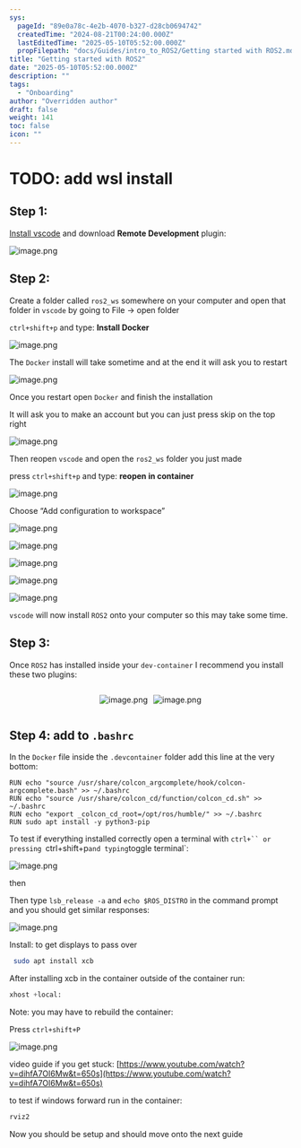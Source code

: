```yaml
---
sys:
  pageId: "89e0a78c-4e2b-4070-b327-d28cb0694742"
  createdTime: "2024-08-21T00:24:00.000Z"
  lastEditedTime: "2025-05-10T05:52:00.000Z"
  propFilepath: "docs/Guides/intro_to_ROS2/Getting started with ROS2.md"
title: "Getting started with ROS2"
date: "2025-05-10T05:52:00.000Z"
description: ""
tags:
  - "Onboarding"
author: "Overridden author"
draft: false
weight: 141
toc: false
icon: ""
---
```


# TODO: add wsl install

## Step 1:

[Install vscode](https://code.visualstudio.com/download) and download **Remote Development** plugin:

![image.png](https://prod-files-secure.s3.us-west-2.amazonaws.com/d518164a-d88e-44d1-a4ee-3adb3bd8bce0/efb52993-1881-4a40-b95e-6f020334f022/image.png?X-Amz-Algorithm=AWS4-HMAC-SHA256&X-Amz-Content-Sha256=UNSIGNED-PAYLOAD&X-Amz-Credential=ASIAZI2LB466YWOWNBW7%2F20250717%2Fus-west-2%2Fs3%2Faws4_request&X-Amz-Date=20250717T121715Z&X-Amz-Expires=3600&X-Amz-Security-Token=IQoJb3JpZ2luX2VjEFwaCXVzLXdlc3QtMiJHMEUCIQC8dC5u78pre%2BgFE3o%2Bcc9msD8ymQSqkEJTPO7IyKLcwwIgWttbnp5zYEXe%2BFlLP8sl3t41Kq%2FS4UMAGq%2BboamhSSUq%2FwMIdRAAGgw2Mzc0MjMxODM4MDUiDDFb9INNFlZQkBbdnSrcAzLowLiQOgf7DS5MPCamj2OsX7l0xizPaBYfzh%2FVd1UaOFDhSYfQes8sjuFfANOYzl8LSiif0VU%2BM7VAJ%2FzRvVdwnTfD%2FY0G5K9W8HgCcyKB859xqQwFyAusRyeY4Z%2BVM0O97BzE5R7rki10MQAdPEjvTqXcSrq3jcymS6qL8fwVMgC%2BJfPfGUarNz22G2UkuH5joSzgZOEdN%2FqmCTNZR%2BaQaumV19dQGOen2Lgp7d18maaErP3UAzw0Cgr7rBdkfnt75z%2Bflrvdzcp0y7uvpHnj0GJdlYFv1fhl1a9wd401MFeZ9mLs3Puuy3S%2FYG6P4s9V1hNiez6B7QHR2OAzhJj%2FUoIbuon3OzZgIHkmfm95XXyQjnnz4%2BfNeQJ7wpuuLua2Ld7aTM7anoV6OjCX70lcKyf42nvcQE0unjJv%2BE8AiHALhCtA0TrY38Yfnhqb3vATqjWGon4XNMcTc1up6p4K4CKmVNNSZg8zQ0jp5gCuIqiNhBsuYkrvMUau1Z9GQX707WhRaM1%2FmsOUryEDcxVVkdzFSJlKszlve20YeDJH5nUO%2FDdE%2Fw1XqytWc00FVtktowgUUDcd92MLYPdErjO%2FZ9qcSDgyTlb9y%2FTY3cBnzubal%2F06a9EtAPSaMMK848MGOqUBJ8jf0P0EOwKrtFMoWCkMODUa9zZcCLrf4IAWcsNUHtq35BJbC8d6JxdMBK%2Flnst6zV0uAafNB%2BdKLORPXrlJORiADGumUv%2F3w%2F7lUF0d95qgXkImlcqMfPUP%2FGzQxyWaBQA6E1Mfu5VoXosXdqNuE4FTs6ncdBiS3LGREEp9yx5TUjQmZX75pqTEBxl44XJCJdAKZ3Cf2V79aLzrChsV%2BS7ImhsP&X-Amz-Signature=71d27081d4c204c15182d83c00e4a1c1b386674da1ecc33d6b42971471382e52&X-Amz-SignedHeaders=host&x-amz-checksum-mode=ENABLED&x-id=GetObject)

## Step 2:

Create a folder called `ros2_ws` somewhere on your computer and open that folder in `vscode` by going to File → open folder 

`ctrl+shift+p` and type: **Install Docker**

![image.png](https://prod-files-secure.s3.us-west-2.amazonaws.com/d518164a-d88e-44d1-a4ee-3adb3bd8bce0/2269dc0e-1cd5-47ff-bceb-c04ad9b2eab0/image.png?X-Amz-Algorithm=AWS4-HMAC-SHA256&X-Amz-Content-Sha256=UNSIGNED-PAYLOAD&X-Amz-Credential=ASIAZI2LB466YWOWNBW7%2F20250717%2Fus-west-2%2Fs3%2Faws4_request&X-Amz-Date=20250717T121715Z&X-Amz-Expires=3600&X-Amz-Security-Token=IQoJb3JpZ2luX2VjEFwaCXVzLXdlc3QtMiJHMEUCIQC8dC5u78pre%2BgFE3o%2Bcc9msD8ymQSqkEJTPO7IyKLcwwIgWttbnp5zYEXe%2BFlLP8sl3t41Kq%2FS4UMAGq%2BboamhSSUq%2FwMIdRAAGgw2Mzc0MjMxODM4MDUiDDFb9INNFlZQkBbdnSrcAzLowLiQOgf7DS5MPCamj2OsX7l0xizPaBYfzh%2FVd1UaOFDhSYfQes8sjuFfANOYzl8LSiif0VU%2BM7VAJ%2FzRvVdwnTfD%2FY0G5K9W8HgCcyKB859xqQwFyAusRyeY4Z%2BVM0O97BzE5R7rki10MQAdPEjvTqXcSrq3jcymS6qL8fwVMgC%2BJfPfGUarNz22G2UkuH5joSzgZOEdN%2FqmCTNZR%2BaQaumV19dQGOen2Lgp7d18maaErP3UAzw0Cgr7rBdkfnt75z%2Bflrvdzcp0y7uvpHnj0GJdlYFv1fhl1a9wd401MFeZ9mLs3Puuy3S%2FYG6P4s9V1hNiez6B7QHR2OAzhJj%2FUoIbuon3OzZgIHkmfm95XXyQjnnz4%2BfNeQJ7wpuuLua2Ld7aTM7anoV6OjCX70lcKyf42nvcQE0unjJv%2BE8AiHALhCtA0TrY38Yfnhqb3vATqjWGon4XNMcTc1up6p4K4CKmVNNSZg8zQ0jp5gCuIqiNhBsuYkrvMUau1Z9GQX707WhRaM1%2FmsOUryEDcxVVkdzFSJlKszlve20YeDJH5nUO%2FDdE%2Fw1XqytWc00FVtktowgUUDcd92MLYPdErjO%2FZ9qcSDgyTlb9y%2FTY3cBnzubal%2F06a9EtAPSaMMK848MGOqUBJ8jf0P0EOwKrtFMoWCkMODUa9zZcCLrf4IAWcsNUHtq35BJbC8d6JxdMBK%2Flnst6zV0uAafNB%2BdKLORPXrlJORiADGumUv%2F3w%2F7lUF0d95qgXkImlcqMfPUP%2FGzQxyWaBQA6E1Mfu5VoXosXdqNuE4FTs6ncdBiS3LGREEp9yx5TUjQmZX75pqTEBxl44XJCJdAKZ3Cf2V79aLzrChsV%2BS7ImhsP&X-Amz-Signature=1de12e43557694e104b4e34268d39bbd97ca58f048d4d4fcaa1ebd3c782377e9&X-Amz-SignedHeaders=host&x-amz-checksum-mode=ENABLED&x-id=GetObject)

The `Docker` install will take sometime and at the end it will ask you to restart

![image.png](https://prod-files-secure.s3.us-west-2.amazonaws.com/d518164a-d88e-44d1-a4ee-3adb3bd8bce0/ed233f78-be33-4b1f-b89c-9c346c0e961e/image.png?X-Amz-Algorithm=AWS4-HMAC-SHA256&X-Amz-Content-Sha256=UNSIGNED-PAYLOAD&X-Amz-Credential=ASIAZI2LB466YWOWNBW7%2F20250717%2Fus-west-2%2Fs3%2Faws4_request&X-Amz-Date=20250717T121715Z&X-Amz-Expires=3600&X-Amz-Security-Token=IQoJb3JpZ2luX2VjEFwaCXVzLXdlc3QtMiJHMEUCIQC8dC5u78pre%2BgFE3o%2Bcc9msD8ymQSqkEJTPO7IyKLcwwIgWttbnp5zYEXe%2BFlLP8sl3t41Kq%2FS4UMAGq%2BboamhSSUq%2FwMIdRAAGgw2Mzc0MjMxODM4MDUiDDFb9INNFlZQkBbdnSrcAzLowLiQOgf7DS5MPCamj2OsX7l0xizPaBYfzh%2FVd1UaOFDhSYfQes8sjuFfANOYzl8LSiif0VU%2BM7VAJ%2FzRvVdwnTfD%2FY0G5K9W8HgCcyKB859xqQwFyAusRyeY4Z%2BVM0O97BzE5R7rki10MQAdPEjvTqXcSrq3jcymS6qL8fwVMgC%2BJfPfGUarNz22G2UkuH5joSzgZOEdN%2FqmCTNZR%2BaQaumV19dQGOen2Lgp7d18maaErP3UAzw0Cgr7rBdkfnt75z%2Bflrvdzcp0y7uvpHnj0GJdlYFv1fhl1a9wd401MFeZ9mLs3Puuy3S%2FYG6P4s9V1hNiez6B7QHR2OAzhJj%2FUoIbuon3OzZgIHkmfm95XXyQjnnz4%2BfNeQJ7wpuuLua2Ld7aTM7anoV6OjCX70lcKyf42nvcQE0unjJv%2BE8AiHALhCtA0TrY38Yfnhqb3vATqjWGon4XNMcTc1up6p4K4CKmVNNSZg8zQ0jp5gCuIqiNhBsuYkrvMUau1Z9GQX707WhRaM1%2FmsOUryEDcxVVkdzFSJlKszlve20YeDJH5nUO%2FDdE%2Fw1XqytWc00FVtktowgUUDcd92MLYPdErjO%2FZ9qcSDgyTlb9y%2FTY3cBnzubal%2F06a9EtAPSaMMK848MGOqUBJ8jf0P0EOwKrtFMoWCkMODUa9zZcCLrf4IAWcsNUHtq35BJbC8d6JxdMBK%2Flnst6zV0uAafNB%2BdKLORPXrlJORiADGumUv%2F3w%2F7lUF0d95qgXkImlcqMfPUP%2FGzQxyWaBQA6E1Mfu5VoXosXdqNuE4FTs6ncdBiS3LGREEp9yx5TUjQmZX75pqTEBxl44XJCJdAKZ3Cf2V79aLzrChsV%2BS7ImhsP&X-Amz-Signature=d99b47663a1ee80a7f0e118959fb52e90f16a4fdb5d8477825c5da730908c2f3&X-Amz-SignedHeaders=host&x-amz-checksum-mode=ENABLED&x-id=GetObject)

Once you restart open `Docker` and finish the installation

It will ask you to make an account but you can just press skip on the top right

![image.png](https://prod-files-secure.s3.us-west-2.amazonaws.com/d518164a-d88e-44d1-a4ee-3adb3bd8bce0/21010ad9-1659-4fd9-9f59-9932a09b2a3d/image.png?X-Amz-Algorithm=AWS4-HMAC-SHA256&X-Amz-Content-Sha256=UNSIGNED-PAYLOAD&X-Amz-Credential=ASIAZI2LB466YWOWNBW7%2F20250717%2Fus-west-2%2Fs3%2Faws4_request&X-Amz-Date=20250717T121715Z&X-Amz-Expires=3600&X-Amz-Security-Token=IQoJb3JpZ2luX2VjEFwaCXVzLXdlc3QtMiJHMEUCIQC8dC5u78pre%2BgFE3o%2Bcc9msD8ymQSqkEJTPO7IyKLcwwIgWttbnp5zYEXe%2BFlLP8sl3t41Kq%2FS4UMAGq%2BboamhSSUq%2FwMIdRAAGgw2Mzc0MjMxODM4MDUiDDFb9INNFlZQkBbdnSrcAzLowLiQOgf7DS5MPCamj2OsX7l0xizPaBYfzh%2FVd1UaOFDhSYfQes8sjuFfANOYzl8LSiif0VU%2BM7VAJ%2FzRvVdwnTfD%2FY0G5K9W8HgCcyKB859xqQwFyAusRyeY4Z%2BVM0O97BzE5R7rki10MQAdPEjvTqXcSrq3jcymS6qL8fwVMgC%2BJfPfGUarNz22G2UkuH5joSzgZOEdN%2FqmCTNZR%2BaQaumV19dQGOen2Lgp7d18maaErP3UAzw0Cgr7rBdkfnt75z%2Bflrvdzcp0y7uvpHnj0GJdlYFv1fhl1a9wd401MFeZ9mLs3Puuy3S%2FYG6P4s9V1hNiez6B7QHR2OAzhJj%2FUoIbuon3OzZgIHkmfm95XXyQjnnz4%2BfNeQJ7wpuuLua2Ld7aTM7anoV6OjCX70lcKyf42nvcQE0unjJv%2BE8AiHALhCtA0TrY38Yfnhqb3vATqjWGon4XNMcTc1up6p4K4CKmVNNSZg8zQ0jp5gCuIqiNhBsuYkrvMUau1Z9GQX707WhRaM1%2FmsOUryEDcxVVkdzFSJlKszlve20YeDJH5nUO%2FDdE%2Fw1XqytWc00FVtktowgUUDcd92MLYPdErjO%2FZ9qcSDgyTlb9y%2FTY3cBnzubal%2F06a9EtAPSaMMK848MGOqUBJ8jf0P0EOwKrtFMoWCkMODUa9zZcCLrf4IAWcsNUHtq35BJbC8d6JxdMBK%2Flnst6zV0uAafNB%2BdKLORPXrlJORiADGumUv%2F3w%2F7lUF0d95qgXkImlcqMfPUP%2FGzQxyWaBQA6E1Mfu5VoXosXdqNuE4FTs6ncdBiS3LGREEp9yx5TUjQmZX75pqTEBxl44XJCJdAKZ3Cf2V79aLzrChsV%2BS7ImhsP&X-Amz-Signature=c555d3a1716a5e99093c44ca87edcb796ff60efdeebb7706f3afe458463bd6bc&X-Amz-SignedHeaders=host&x-amz-checksum-mode=ENABLED&x-id=GetObject)

Then reopen `vscode` and open the `ros2_ws` folder you just made

press `ctrl+shift+p` and type: **reopen in container**

![image.png](https://prod-files-secure.s3.us-west-2.amazonaws.com/d518164a-d88e-44d1-a4ee-3adb3bd8bce0/4e93b8c2-41ad-488c-8095-c74205196118/image.png?X-Amz-Algorithm=AWS4-HMAC-SHA256&X-Amz-Content-Sha256=UNSIGNED-PAYLOAD&X-Amz-Credential=ASIAZI2LB466YWOWNBW7%2F20250717%2Fus-west-2%2Fs3%2Faws4_request&X-Amz-Date=20250717T121715Z&X-Amz-Expires=3600&X-Amz-Security-Token=IQoJb3JpZ2luX2VjEFwaCXVzLXdlc3QtMiJHMEUCIQC8dC5u78pre%2BgFE3o%2Bcc9msD8ymQSqkEJTPO7IyKLcwwIgWttbnp5zYEXe%2BFlLP8sl3t41Kq%2FS4UMAGq%2BboamhSSUq%2FwMIdRAAGgw2Mzc0MjMxODM4MDUiDDFb9INNFlZQkBbdnSrcAzLowLiQOgf7DS5MPCamj2OsX7l0xizPaBYfzh%2FVd1UaOFDhSYfQes8sjuFfANOYzl8LSiif0VU%2BM7VAJ%2FzRvVdwnTfD%2FY0G5K9W8HgCcyKB859xqQwFyAusRyeY4Z%2BVM0O97BzE5R7rki10MQAdPEjvTqXcSrq3jcymS6qL8fwVMgC%2BJfPfGUarNz22G2UkuH5joSzgZOEdN%2FqmCTNZR%2BaQaumV19dQGOen2Lgp7d18maaErP3UAzw0Cgr7rBdkfnt75z%2Bflrvdzcp0y7uvpHnj0GJdlYFv1fhl1a9wd401MFeZ9mLs3Puuy3S%2FYG6P4s9V1hNiez6B7QHR2OAzhJj%2FUoIbuon3OzZgIHkmfm95XXyQjnnz4%2BfNeQJ7wpuuLua2Ld7aTM7anoV6OjCX70lcKyf42nvcQE0unjJv%2BE8AiHALhCtA0TrY38Yfnhqb3vATqjWGon4XNMcTc1up6p4K4CKmVNNSZg8zQ0jp5gCuIqiNhBsuYkrvMUau1Z9GQX707WhRaM1%2FmsOUryEDcxVVkdzFSJlKszlve20YeDJH5nUO%2FDdE%2Fw1XqytWc00FVtktowgUUDcd92MLYPdErjO%2FZ9qcSDgyTlb9y%2FTY3cBnzubal%2F06a9EtAPSaMMK848MGOqUBJ8jf0P0EOwKrtFMoWCkMODUa9zZcCLrf4IAWcsNUHtq35BJbC8d6JxdMBK%2Flnst6zV0uAafNB%2BdKLORPXrlJORiADGumUv%2F3w%2F7lUF0d95qgXkImlcqMfPUP%2FGzQxyWaBQA6E1Mfu5VoXosXdqNuE4FTs6ncdBiS3LGREEp9yx5TUjQmZX75pqTEBxl44XJCJdAKZ3Cf2V79aLzrChsV%2BS7ImhsP&X-Amz-Signature=6f83e111c6387f02db63b9140691feaeff49d398efb185e38ff0d99573cf22d9&X-Amz-SignedHeaders=host&x-amz-checksum-mode=ENABLED&x-id=GetObject)

Choose “Add configuration to workspace”

![image.png](https://prod-files-secure.s3.us-west-2.amazonaws.com/d518164a-d88e-44d1-a4ee-3adb3bd8bce0/9560b282-5060-4989-ba37-97e7b2c22476/image.png?X-Amz-Algorithm=AWS4-HMAC-SHA256&X-Amz-Content-Sha256=UNSIGNED-PAYLOAD&X-Amz-Credential=ASIAZI2LB466YWOWNBW7%2F20250717%2Fus-west-2%2Fs3%2Faws4_request&X-Amz-Date=20250717T121715Z&X-Amz-Expires=3600&X-Amz-Security-Token=IQoJb3JpZ2luX2VjEFwaCXVzLXdlc3QtMiJHMEUCIQC8dC5u78pre%2BgFE3o%2Bcc9msD8ymQSqkEJTPO7IyKLcwwIgWttbnp5zYEXe%2BFlLP8sl3t41Kq%2FS4UMAGq%2BboamhSSUq%2FwMIdRAAGgw2Mzc0MjMxODM4MDUiDDFb9INNFlZQkBbdnSrcAzLowLiQOgf7DS5MPCamj2OsX7l0xizPaBYfzh%2FVd1UaOFDhSYfQes8sjuFfANOYzl8LSiif0VU%2BM7VAJ%2FzRvVdwnTfD%2FY0G5K9W8HgCcyKB859xqQwFyAusRyeY4Z%2BVM0O97BzE5R7rki10MQAdPEjvTqXcSrq3jcymS6qL8fwVMgC%2BJfPfGUarNz22G2UkuH5joSzgZOEdN%2FqmCTNZR%2BaQaumV19dQGOen2Lgp7d18maaErP3UAzw0Cgr7rBdkfnt75z%2Bflrvdzcp0y7uvpHnj0GJdlYFv1fhl1a9wd401MFeZ9mLs3Puuy3S%2FYG6P4s9V1hNiez6B7QHR2OAzhJj%2FUoIbuon3OzZgIHkmfm95XXyQjnnz4%2BfNeQJ7wpuuLua2Ld7aTM7anoV6OjCX70lcKyf42nvcQE0unjJv%2BE8AiHALhCtA0TrY38Yfnhqb3vATqjWGon4XNMcTc1up6p4K4CKmVNNSZg8zQ0jp5gCuIqiNhBsuYkrvMUau1Z9GQX707WhRaM1%2FmsOUryEDcxVVkdzFSJlKszlve20YeDJH5nUO%2FDdE%2Fw1XqytWc00FVtktowgUUDcd92MLYPdErjO%2FZ9qcSDgyTlb9y%2FTY3cBnzubal%2F06a9EtAPSaMMK848MGOqUBJ8jf0P0EOwKrtFMoWCkMODUa9zZcCLrf4IAWcsNUHtq35BJbC8d6JxdMBK%2Flnst6zV0uAafNB%2BdKLORPXrlJORiADGumUv%2F3w%2F7lUF0d95qgXkImlcqMfPUP%2FGzQxyWaBQA6E1Mfu5VoXosXdqNuE4FTs6ncdBiS3LGREEp9yx5TUjQmZX75pqTEBxl44XJCJdAKZ3Cf2V79aLzrChsV%2BS7ImhsP&X-Amz-Signature=b84ecd5d3fe3467d059d87baa9fd40e3a37808f1b06e5a3ed93b35b255139f23&X-Amz-SignedHeaders=host&x-amz-checksum-mode=ENABLED&x-id=GetObject)

![image.png](https://prod-files-secure.s3.us-west-2.amazonaws.com/d518164a-d88e-44d1-a4ee-3adb3bd8bce0/2ee63f81-886b-48e8-a553-dc6e5eac99e4/image.png?X-Amz-Algorithm=AWS4-HMAC-SHA256&X-Amz-Content-Sha256=UNSIGNED-PAYLOAD&X-Amz-Credential=ASIAZI2LB466YWOWNBW7%2F20250717%2Fus-west-2%2Fs3%2Faws4_request&X-Amz-Date=20250717T121715Z&X-Amz-Expires=3600&X-Amz-Security-Token=IQoJb3JpZ2luX2VjEFwaCXVzLXdlc3QtMiJHMEUCIQC8dC5u78pre%2BgFE3o%2Bcc9msD8ymQSqkEJTPO7IyKLcwwIgWttbnp5zYEXe%2BFlLP8sl3t41Kq%2FS4UMAGq%2BboamhSSUq%2FwMIdRAAGgw2Mzc0MjMxODM4MDUiDDFb9INNFlZQkBbdnSrcAzLowLiQOgf7DS5MPCamj2OsX7l0xizPaBYfzh%2FVd1UaOFDhSYfQes8sjuFfANOYzl8LSiif0VU%2BM7VAJ%2FzRvVdwnTfD%2FY0G5K9W8HgCcyKB859xqQwFyAusRyeY4Z%2BVM0O97BzE5R7rki10MQAdPEjvTqXcSrq3jcymS6qL8fwVMgC%2BJfPfGUarNz22G2UkuH5joSzgZOEdN%2FqmCTNZR%2BaQaumV19dQGOen2Lgp7d18maaErP3UAzw0Cgr7rBdkfnt75z%2Bflrvdzcp0y7uvpHnj0GJdlYFv1fhl1a9wd401MFeZ9mLs3Puuy3S%2FYG6P4s9V1hNiez6B7QHR2OAzhJj%2FUoIbuon3OzZgIHkmfm95XXyQjnnz4%2BfNeQJ7wpuuLua2Ld7aTM7anoV6OjCX70lcKyf42nvcQE0unjJv%2BE8AiHALhCtA0TrY38Yfnhqb3vATqjWGon4XNMcTc1up6p4K4CKmVNNSZg8zQ0jp5gCuIqiNhBsuYkrvMUau1Z9GQX707WhRaM1%2FmsOUryEDcxVVkdzFSJlKszlve20YeDJH5nUO%2FDdE%2Fw1XqytWc00FVtktowgUUDcd92MLYPdErjO%2FZ9qcSDgyTlb9y%2FTY3cBnzubal%2F06a9EtAPSaMMK848MGOqUBJ8jf0P0EOwKrtFMoWCkMODUa9zZcCLrf4IAWcsNUHtq35BJbC8d6JxdMBK%2Flnst6zV0uAafNB%2BdKLORPXrlJORiADGumUv%2F3w%2F7lUF0d95qgXkImlcqMfPUP%2FGzQxyWaBQA6E1Mfu5VoXosXdqNuE4FTs6ncdBiS3LGREEp9yx5TUjQmZX75pqTEBxl44XJCJdAKZ3Cf2V79aLzrChsV%2BS7ImhsP&X-Amz-Signature=72370c9751385317a767055249e2d9fd4de124148340a60fb94b82675d920dc0&X-Amz-SignedHeaders=host&x-amz-checksum-mode=ENABLED&x-id=GetObject)

![image.png](https://prod-files-secure.s3.us-west-2.amazonaws.com/d518164a-d88e-44d1-a4ee-3adb3bd8bce0/ae1580b2-b048-407e-aed9-b584224a7a04/image.png?X-Amz-Algorithm=AWS4-HMAC-SHA256&X-Amz-Content-Sha256=UNSIGNED-PAYLOAD&X-Amz-Credential=ASIAZI2LB466YWOWNBW7%2F20250717%2Fus-west-2%2Fs3%2Faws4_request&X-Amz-Date=20250717T121715Z&X-Amz-Expires=3600&X-Amz-Security-Token=IQoJb3JpZ2luX2VjEFwaCXVzLXdlc3QtMiJHMEUCIQC8dC5u78pre%2BgFE3o%2Bcc9msD8ymQSqkEJTPO7IyKLcwwIgWttbnp5zYEXe%2BFlLP8sl3t41Kq%2FS4UMAGq%2BboamhSSUq%2FwMIdRAAGgw2Mzc0MjMxODM4MDUiDDFb9INNFlZQkBbdnSrcAzLowLiQOgf7DS5MPCamj2OsX7l0xizPaBYfzh%2FVd1UaOFDhSYfQes8sjuFfANOYzl8LSiif0VU%2BM7VAJ%2FzRvVdwnTfD%2FY0G5K9W8HgCcyKB859xqQwFyAusRyeY4Z%2BVM0O97BzE5R7rki10MQAdPEjvTqXcSrq3jcymS6qL8fwVMgC%2BJfPfGUarNz22G2UkuH5joSzgZOEdN%2FqmCTNZR%2BaQaumV19dQGOen2Lgp7d18maaErP3UAzw0Cgr7rBdkfnt75z%2Bflrvdzcp0y7uvpHnj0GJdlYFv1fhl1a9wd401MFeZ9mLs3Puuy3S%2FYG6P4s9V1hNiez6B7QHR2OAzhJj%2FUoIbuon3OzZgIHkmfm95XXyQjnnz4%2BfNeQJ7wpuuLua2Ld7aTM7anoV6OjCX70lcKyf42nvcQE0unjJv%2BE8AiHALhCtA0TrY38Yfnhqb3vATqjWGon4XNMcTc1up6p4K4CKmVNNSZg8zQ0jp5gCuIqiNhBsuYkrvMUau1Z9GQX707WhRaM1%2FmsOUryEDcxVVkdzFSJlKszlve20YeDJH5nUO%2FDdE%2Fw1XqytWc00FVtktowgUUDcd92MLYPdErjO%2FZ9qcSDgyTlb9y%2FTY3cBnzubal%2F06a9EtAPSaMMK848MGOqUBJ8jf0P0EOwKrtFMoWCkMODUa9zZcCLrf4IAWcsNUHtq35BJbC8d6JxdMBK%2Flnst6zV0uAafNB%2BdKLORPXrlJORiADGumUv%2F3w%2F7lUF0d95qgXkImlcqMfPUP%2FGzQxyWaBQA6E1Mfu5VoXosXdqNuE4FTs6ncdBiS3LGREEp9yx5TUjQmZX75pqTEBxl44XJCJdAKZ3Cf2V79aLzrChsV%2BS7ImhsP&X-Amz-Signature=d5d1d478b4a356d71a47e1db2c92091111a16788f7eaf293695dcf54e8badc40&X-Amz-SignedHeaders=host&x-amz-checksum-mode=ENABLED&x-id=GetObject)

![image.png](https://prod-files-secure.s3.us-west-2.amazonaws.com/d518164a-d88e-44d1-a4ee-3adb3bd8bce0/53255b28-f75e-430f-b9e3-c0ac8577e42b/image.png?X-Amz-Algorithm=AWS4-HMAC-SHA256&X-Amz-Content-Sha256=UNSIGNED-PAYLOAD&X-Amz-Credential=ASIAZI2LB466YWOWNBW7%2F20250717%2Fus-west-2%2Fs3%2Faws4_request&X-Amz-Date=20250717T121715Z&X-Amz-Expires=3600&X-Amz-Security-Token=IQoJb3JpZ2luX2VjEFwaCXVzLXdlc3QtMiJHMEUCIQC8dC5u78pre%2BgFE3o%2Bcc9msD8ymQSqkEJTPO7IyKLcwwIgWttbnp5zYEXe%2BFlLP8sl3t41Kq%2FS4UMAGq%2BboamhSSUq%2FwMIdRAAGgw2Mzc0MjMxODM4MDUiDDFb9INNFlZQkBbdnSrcAzLowLiQOgf7DS5MPCamj2OsX7l0xizPaBYfzh%2FVd1UaOFDhSYfQes8sjuFfANOYzl8LSiif0VU%2BM7VAJ%2FzRvVdwnTfD%2FY0G5K9W8HgCcyKB859xqQwFyAusRyeY4Z%2BVM0O97BzE5R7rki10MQAdPEjvTqXcSrq3jcymS6qL8fwVMgC%2BJfPfGUarNz22G2UkuH5joSzgZOEdN%2FqmCTNZR%2BaQaumV19dQGOen2Lgp7d18maaErP3UAzw0Cgr7rBdkfnt75z%2Bflrvdzcp0y7uvpHnj0GJdlYFv1fhl1a9wd401MFeZ9mLs3Puuy3S%2FYG6P4s9V1hNiez6B7QHR2OAzhJj%2FUoIbuon3OzZgIHkmfm95XXyQjnnz4%2BfNeQJ7wpuuLua2Ld7aTM7anoV6OjCX70lcKyf42nvcQE0unjJv%2BE8AiHALhCtA0TrY38Yfnhqb3vATqjWGon4XNMcTc1up6p4K4CKmVNNSZg8zQ0jp5gCuIqiNhBsuYkrvMUau1Z9GQX707WhRaM1%2FmsOUryEDcxVVkdzFSJlKszlve20YeDJH5nUO%2FDdE%2Fw1XqytWc00FVtktowgUUDcd92MLYPdErjO%2FZ9qcSDgyTlb9y%2FTY3cBnzubal%2F06a9EtAPSaMMK848MGOqUBJ8jf0P0EOwKrtFMoWCkMODUa9zZcCLrf4IAWcsNUHtq35BJbC8d6JxdMBK%2Flnst6zV0uAafNB%2BdKLORPXrlJORiADGumUv%2F3w%2F7lUF0d95qgXkImlcqMfPUP%2FGzQxyWaBQA6E1Mfu5VoXosXdqNuE4FTs6ncdBiS3LGREEp9yx5TUjQmZX75pqTEBxl44XJCJdAKZ3Cf2V79aLzrChsV%2BS7ImhsP&X-Amz-Signature=0121f5ade2a80c91f52919512fdb209cb46a31bf2884bc9e9ae9758aaefddb3e&X-Amz-SignedHeaders=host&x-amz-checksum-mode=ENABLED&x-id=GetObject)

![image.png](https://prod-files-secure.s3.us-west-2.amazonaws.com/d518164a-d88e-44d1-a4ee-3adb3bd8bce0/7c562767-5af9-4ffb-97d1-327bcdf4ee00/image.png?X-Amz-Algorithm=AWS4-HMAC-SHA256&X-Amz-Content-Sha256=UNSIGNED-PAYLOAD&X-Amz-Credential=ASIAZI2LB466YWOWNBW7%2F20250717%2Fus-west-2%2Fs3%2Faws4_request&X-Amz-Date=20250717T121715Z&X-Amz-Expires=3600&X-Amz-Security-Token=IQoJb3JpZ2luX2VjEFwaCXVzLXdlc3QtMiJHMEUCIQC8dC5u78pre%2BgFE3o%2Bcc9msD8ymQSqkEJTPO7IyKLcwwIgWttbnp5zYEXe%2BFlLP8sl3t41Kq%2FS4UMAGq%2BboamhSSUq%2FwMIdRAAGgw2Mzc0MjMxODM4MDUiDDFb9INNFlZQkBbdnSrcAzLowLiQOgf7DS5MPCamj2OsX7l0xizPaBYfzh%2FVd1UaOFDhSYfQes8sjuFfANOYzl8LSiif0VU%2BM7VAJ%2FzRvVdwnTfD%2FY0G5K9W8HgCcyKB859xqQwFyAusRyeY4Z%2BVM0O97BzE5R7rki10MQAdPEjvTqXcSrq3jcymS6qL8fwVMgC%2BJfPfGUarNz22G2UkuH5joSzgZOEdN%2FqmCTNZR%2BaQaumV19dQGOen2Lgp7d18maaErP3UAzw0Cgr7rBdkfnt75z%2Bflrvdzcp0y7uvpHnj0GJdlYFv1fhl1a9wd401MFeZ9mLs3Puuy3S%2FYG6P4s9V1hNiez6B7QHR2OAzhJj%2FUoIbuon3OzZgIHkmfm95XXyQjnnz4%2BfNeQJ7wpuuLua2Ld7aTM7anoV6OjCX70lcKyf42nvcQE0unjJv%2BE8AiHALhCtA0TrY38Yfnhqb3vATqjWGon4XNMcTc1up6p4K4CKmVNNSZg8zQ0jp5gCuIqiNhBsuYkrvMUau1Z9GQX707WhRaM1%2FmsOUryEDcxVVkdzFSJlKszlve20YeDJH5nUO%2FDdE%2Fw1XqytWc00FVtktowgUUDcd92MLYPdErjO%2FZ9qcSDgyTlb9y%2FTY3cBnzubal%2F06a9EtAPSaMMK848MGOqUBJ8jf0P0EOwKrtFMoWCkMODUa9zZcCLrf4IAWcsNUHtq35BJbC8d6JxdMBK%2Flnst6zV0uAafNB%2BdKLORPXrlJORiADGumUv%2F3w%2F7lUF0d95qgXkImlcqMfPUP%2FGzQxyWaBQA6E1Mfu5VoXosXdqNuE4FTs6ncdBiS3LGREEp9yx5TUjQmZX75pqTEBxl44XJCJdAKZ3Cf2V79aLzrChsV%2BS7ImhsP&X-Amz-Signature=e45f2cae7ba919d056b3d00709f89b461ed4cb00da7d011999cc8186fb6ce16a&X-Amz-SignedHeaders=host&x-amz-checksum-mode=ENABLED&x-id=GetObject)

`vscode` will now install `ROS2` onto your computer so this may take some time.

## Step 3:

Once `ROS2` has installed inside your `dev-container` I recommend you install these two plugins:

<div style="display: flex;flex-direction: row; column-gap:10px; max-width: 630px;justify-content: center;">
<div>

![image.png](https://prod-files-secure.s3.us-west-2.amazonaws.com/d518164a-d88e-44d1-a4ee-3adb3bd8bce0/3fc3d550-5a54-4ba1-ba6b-faa01cdb7369/image.png?X-Amz-Algorithm=AWS4-HMAC-SHA256&X-Amz-Content-Sha256=UNSIGNED-PAYLOAD&X-Amz-Credential=ASIAZI2LB4663U4GK77V%2F20250717%2Fus-west-2%2Fs3%2Faws4_request&X-Amz-Date=20250717T121720Z&X-Amz-Expires=3600&X-Amz-Security-Token=IQoJb3JpZ2luX2VjEFwaCXVzLXdlc3QtMiJHMEUCIGJN7vLC0rW1f4dY8lGlqTPnLxdPk3UMSBbqGmDkwMxqAiEA4voIPEo1v2AcDZrkAQ5GXJiuYmUJDZj6TEunyNRkSloq%2FwMIdRAAGgw2Mzc0MjMxODM4MDUiDP03nygcebEAweRrNircA8dzOZnPcb5WBWMFGR4CaZ2gwCRuPl9YTUBHyoVBXO%2FHyD76IT0RlFoiAFRhNXezQgI3tXMNB%2BjsdvRjTqPG0IlqQ5n3phl4BdNZzfSwEOTnTyhRtYrU0L0W5%2FNA5XdJ3sQjUoFP6rT%2FuGo6qAnCeck3Dw2j48BKwXY8MPK7pkjR3%2FVNogIdSLMawako5GtWT0807CmOVShQry0PLZ48U6p%2FesV6xnbOsYVroHs1tOv6kBzpr6FRO%2FW%2Fg4k8Z2PCFLdEva5lN01iGNt3zJRRWII77yp780bYom1E2zgJQC7SS5aZgewXj7CRvC%2Bh1BsdAhfcTMMAp4U%2F4CcVXWW8N4OmhzrqlCMTNaz5ZcGu4PLuZpYE8MO92g7mUtJqNrlkl7GtGhXEg%2BbTD0da6hS6ERC7dZhAQAIuhdZWNMUSr%2BSF4i%2B01jPSQJqZf0T5p9o%2FJl%2F7Wj1kaQ%2FjBJr%2BX0RBDYfs%2FwRSDwvWkwzNWmzztyehpx9fTrRrIgT5u48T6CJlXetUw0Sbe1ByVL1AmxG573Ii2D3gYd6wAdMaGoEuH2Y3%2FHJ2W19PN0zSwd9y9Dso1f6EkJSbfThvig%2F%2BEXpz4y2QPmM7hSoSbPT7uyeTDX5cd4CFQkysgbz4V%2BkjMKW848MGOqUBbbAsNW%2FUVbIC19E6VZqjZTYbXyyJRXDM9gxi2HzkjdiWZOS9ExOP%2BuzLmYRsey%2BQHrKc4KzBCWUf4CYx2yVfQCsF%2F3iW1YrZnTI1XtQN87K98iW0Q31kEEt3HPnqgxOH4ER1uQuoHPr8wgHZo63ZYjLJT8EGJ8kKA3KRYPjQZbosI%2BCBga8b4CxroimMpGPy%2FFZmMLODtM2xBasDSgTyC3f9XejQ&X-Amz-Signature=25d30639b2ec180736a9be83d8d64d115a4d5fe577b56b31029994a6f232fe34&X-Amz-SignedHeaders=host&x-amz-checksum-mode=ENABLED&x-id=GetObject)

</div>
<div>

![image.png](https://prod-files-secure.s3.us-west-2.amazonaws.com/d518164a-d88e-44d1-a4ee-3adb3bd8bce0/d994cc66-13c2-4093-a5a3-f84cf4601a82/image.png?X-Amz-Algorithm=AWS4-HMAC-SHA256&X-Amz-Content-Sha256=UNSIGNED-PAYLOAD&X-Amz-Credential=ASIAZI2LB466RP3EQJYE%2F20250717%2Fus-west-2%2Fs3%2Faws4_request&X-Amz-Date=20250717T121720Z&X-Amz-Expires=3600&X-Amz-Security-Token=IQoJb3JpZ2luX2VjEFwaCXVzLXdlc3QtMiJHMEUCIQDBwWgqGxGN9oEjIcBZqClmnuaEutBTLM%2B2roMKtNDKpQIgVPy9iQymmZRaZ4hWMZIzJQvte2GPt31cICQO2L%2FH8HUq%2FwMIdRAAGgw2Mzc0MjMxODM4MDUiDERFLzWl2uzavJsZCyrcA%2FxsRI5ylYRAeiSftu85%2BkVcYxF1BQ79kQGjVZLyL7S1uhsT2xubeed2p06%2FmYplCJ6%2F76kMmezWPaDVeBqRdmSHROQ8oZ%2B5%2BBswjip0rKMsBqLmTaUtiIyZF4oxhSQ%2BgK5%2BoSP7rXnNiAUYrTn%2BD4fLqtdZX%2BvsPDGEtyOA3%2BEVjHz1JGtaxSHwl9%2BtqEitWv%2BcPmiU2xVzjAnUx58k8lYY9IecCYsarLPtPCakwMQwJEFDveqtPsKekaShdvaE1emGMu8Mro%2BIAVm6FEqZEV0bGWxQmF6O0ClJoqz0mpF4MSnnzv3T9dd3jXR53y7Armp7eVxqyv3iWMInirwt0UNhy4YqPneLdJLWOzx3NsxCL82szk3YLZiQbqPvEacChhF5CV5V5jwv1P3QSr8%2BBCoh8Hcm1tEeuf62j5JIOS%2F23VSq6%2FIYm3WwtxFeNZZlHl7WqcCmo0eh73KUKKKsOH5KS9jpY%2BBDeNw0HFpPkPbgAyBWsuzR2HaFAJL%2FWy%2FtLjsThjMX7S2bl0tBFCH0nSSyeNffACMeTbx1SYs9zub4%2BY7kFzN7i25NNnmA4lUZT1Uga0suNNV2zWjzdHUupb1IkLKMOUwACZQWC7LGzm9QXnYQ1mKDK9vwZTFlMJi848MGOqUB01HRIbS%2FsUL3sxYRfBKXtuGOAdrxRAV7H3nWzfdqHVnoZVe3tuvfM96ZOC8%2BUuYhW8KNGLHFn6Dta2%2Fj5toOtSeCXK5j3uXzdaznofQZJnGVy7xb%2FGFUfDzh7v6g%2BDuOVTL6SpxbGqx1Uc0dJaHbmmpvY%2FeNYHotzp%2FkX%2FBFVJYym5k%2FQxNro8Gs%2FA73jtC9XaU%2B9mdNLOUsE0J1Agqw0yCtN%2BJR&X-Amz-Signature=b7409c8c5aadc8b47a4b27af998d73f1e26c49117b31355934906890bcd1d2ce&X-Amz-SignedHeaders=host&x-amz-checksum-mode=ENABLED&x-id=GetObject)

</div>
</div>

## Step 4: add to `.bashrc`

In the `Docker` file inside the `.devcontainer` folder add this line at the very bottom: 

```docker
RUN echo "source /usr/share/colcon_argcomplete/hook/colcon-argcomplete.bash" >> ~/.bashrc
RUN echo "source /usr/share/colcon_cd/function/colcon_cd.sh" >> ~/.bashrc
RUN echo "export _colcon_cd_root=/opt/ros/humble/" >> ~/.bashrc
RUN sudo apt install -y python3-pip 
```

To test if everything installed correctly open a terminal with `ctrl+`` or pressing `ctrl+shift+p` and typing `toggle terminal`:

![image.png](https://prod-files-secure.s3.us-west-2.amazonaws.com/d518164a-d88e-44d1-a4ee-3adb3bd8bce0/6a4943d8-b04e-4c02-9a58-775f3384d1a5/image.png?X-Amz-Algorithm=AWS4-HMAC-SHA256&X-Amz-Content-Sha256=UNSIGNED-PAYLOAD&X-Amz-Credential=ASIAZI2LB466YWOWNBW7%2F20250717%2Fus-west-2%2Fs3%2Faws4_request&X-Amz-Date=20250717T121715Z&X-Amz-Expires=3600&X-Amz-Security-Token=IQoJb3JpZ2luX2VjEFwaCXVzLXdlc3QtMiJHMEUCIQC8dC5u78pre%2BgFE3o%2Bcc9msD8ymQSqkEJTPO7IyKLcwwIgWttbnp5zYEXe%2BFlLP8sl3t41Kq%2FS4UMAGq%2BboamhSSUq%2FwMIdRAAGgw2Mzc0MjMxODM4MDUiDDFb9INNFlZQkBbdnSrcAzLowLiQOgf7DS5MPCamj2OsX7l0xizPaBYfzh%2FVd1UaOFDhSYfQes8sjuFfANOYzl8LSiif0VU%2BM7VAJ%2FzRvVdwnTfD%2FY0G5K9W8HgCcyKB859xqQwFyAusRyeY4Z%2BVM0O97BzE5R7rki10MQAdPEjvTqXcSrq3jcymS6qL8fwVMgC%2BJfPfGUarNz22G2UkuH5joSzgZOEdN%2FqmCTNZR%2BaQaumV19dQGOen2Lgp7d18maaErP3UAzw0Cgr7rBdkfnt75z%2Bflrvdzcp0y7uvpHnj0GJdlYFv1fhl1a9wd401MFeZ9mLs3Puuy3S%2FYG6P4s9V1hNiez6B7QHR2OAzhJj%2FUoIbuon3OzZgIHkmfm95XXyQjnnz4%2BfNeQJ7wpuuLua2Ld7aTM7anoV6OjCX70lcKyf42nvcQE0unjJv%2BE8AiHALhCtA0TrY38Yfnhqb3vATqjWGon4XNMcTc1up6p4K4CKmVNNSZg8zQ0jp5gCuIqiNhBsuYkrvMUau1Z9GQX707WhRaM1%2FmsOUryEDcxVVkdzFSJlKszlve20YeDJH5nUO%2FDdE%2Fw1XqytWc00FVtktowgUUDcd92MLYPdErjO%2FZ9qcSDgyTlb9y%2FTY3cBnzubal%2F06a9EtAPSaMMK848MGOqUBJ8jf0P0EOwKrtFMoWCkMODUa9zZcCLrf4IAWcsNUHtq35BJbC8d6JxdMBK%2Flnst6zV0uAafNB%2BdKLORPXrlJORiADGumUv%2F3w%2F7lUF0d95qgXkImlcqMfPUP%2FGzQxyWaBQA6E1Mfu5VoXosXdqNuE4FTs6ncdBiS3LGREEp9yx5TUjQmZX75pqTEBxl44XJCJdAKZ3Cf2V79aLzrChsV%2BS7ImhsP&X-Amz-Signature=f2e263f605223892cf8b338fb50b71bf1f5d5ff1c6f00fa541465317bd24abbe&X-Amz-SignedHeaders=host&x-amz-checksum-mode=ENABLED&x-id=GetObject)

then 

Then type `lsb_release -a` and `echo $ROS_DISTRO` in the command prompt and you should get similar responses:

![image.png](https://prod-files-secure.s3.us-west-2.amazonaws.com/d518164a-d88e-44d1-a4ee-3adb3bd8bce0/3e635dec-a805-4e85-8b9e-d000e5b71a4e/image.png?X-Amz-Algorithm=AWS4-HMAC-SHA256&X-Amz-Content-Sha256=UNSIGNED-PAYLOAD&X-Amz-Credential=ASIAZI2LB466YWOWNBW7%2F20250717%2Fus-west-2%2Fs3%2Faws4_request&X-Amz-Date=20250717T121715Z&X-Amz-Expires=3600&X-Amz-Security-Token=IQoJb3JpZ2luX2VjEFwaCXVzLXdlc3QtMiJHMEUCIQC8dC5u78pre%2BgFE3o%2Bcc9msD8ymQSqkEJTPO7IyKLcwwIgWttbnp5zYEXe%2BFlLP8sl3t41Kq%2FS4UMAGq%2BboamhSSUq%2FwMIdRAAGgw2Mzc0MjMxODM4MDUiDDFb9INNFlZQkBbdnSrcAzLowLiQOgf7DS5MPCamj2OsX7l0xizPaBYfzh%2FVd1UaOFDhSYfQes8sjuFfANOYzl8LSiif0VU%2BM7VAJ%2FzRvVdwnTfD%2FY0G5K9W8HgCcyKB859xqQwFyAusRyeY4Z%2BVM0O97BzE5R7rki10MQAdPEjvTqXcSrq3jcymS6qL8fwVMgC%2BJfPfGUarNz22G2UkuH5joSzgZOEdN%2FqmCTNZR%2BaQaumV19dQGOen2Lgp7d18maaErP3UAzw0Cgr7rBdkfnt75z%2Bflrvdzcp0y7uvpHnj0GJdlYFv1fhl1a9wd401MFeZ9mLs3Puuy3S%2FYG6P4s9V1hNiez6B7QHR2OAzhJj%2FUoIbuon3OzZgIHkmfm95XXyQjnnz4%2BfNeQJ7wpuuLua2Ld7aTM7anoV6OjCX70lcKyf42nvcQE0unjJv%2BE8AiHALhCtA0TrY38Yfnhqb3vATqjWGon4XNMcTc1up6p4K4CKmVNNSZg8zQ0jp5gCuIqiNhBsuYkrvMUau1Z9GQX707WhRaM1%2FmsOUryEDcxVVkdzFSJlKszlve20YeDJH5nUO%2FDdE%2Fw1XqytWc00FVtktowgUUDcd92MLYPdErjO%2FZ9qcSDgyTlb9y%2FTY3cBnzubal%2F06a9EtAPSaMMK848MGOqUBJ8jf0P0EOwKrtFMoWCkMODUa9zZcCLrf4IAWcsNUHtq35BJbC8d6JxdMBK%2Flnst6zV0uAafNB%2BdKLORPXrlJORiADGumUv%2F3w%2F7lUF0d95qgXkImlcqMfPUP%2FGzQxyWaBQA6E1Mfu5VoXosXdqNuE4FTs6ncdBiS3LGREEp9yx5TUjQmZX75pqTEBxl44XJCJdAKZ3Cf2V79aLzrChsV%2BS7ImhsP&X-Amz-Signature=a805df85f7dcbca0e0085d14c45a141d08d480acf703947f809aecad155dc261&X-Amz-SignedHeaders=host&x-amz-checksum-mode=ENABLED&x-id=GetObject)

Install:  to get displays to pass over

```bash
 sudo apt install xcb
```

After installing xcb in the container outside of the container run:

```python
xhost +local:
```

Note: you may have to rebuild the container:

Press `ctrl+shift+P`

![image.png](https://prod-files-secure.s3.us-west-2.amazonaws.com/d518164a-d88e-44d1-a4ee-3adb3bd8bce0/6c2be660-2618-4c38-9c26-53554f7a0b7b/image.png?X-Amz-Algorithm=AWS4-HMAC-SHA256&X-Amz-Content-Sha256=UNSIGNED-PAYLOAD&X-Amz-Credential=ASIAZI2LB466YWOWNBW7%2F20250717%2Fus-west-2%2Fs3%2Faws4_request&X-Amz-Date=20250717T121715Z&X-Amz-Expires=3600&X-Amz-Security-Token=IQoJb3JpZ2luX2VjEFwaCXVzLXdlc3QtMiJHMEUCIQC8dC5u78pre%2BgFE3o%2Bcc9msD8ymQSqkEJTPO7IyKLcwwIgWttbnp5zYEXe%2BFlLP8sl3t41Kq%2FS4UMAGq%2BboamhSSUq%2FwMIdRAAGgw2Mzc0MjMxODM4MDUiDDFb9INNFlZQkBbdnSrcAzLowLiQOgf7DS5MPCamj2OsX7l0xizPaBYfzh%2FVd1UaOFDhSYfQes8sjuFfANOYzl8LSiif0VU%2BM7VAJ%2FzRvVdwnTfD%2FY0G5K9W8HgCcyKB859xqQwFyAusRyeY4Z%2BVM0O97BzE5R7rki10MQAdPEjvTqXcSrq3jcymS6qL8fwVMgC%2BJfPfGUarNz22G2UkuH5joSzgZOEdN%2FqmCTNZR%2BaQaumV19dQGOen2Lgp7d18maaErP3UAzw0Cgr7rBdkfnt75z%2Bflrvdzcp0y7uvpHnj0GJdlYFv1fhl1a9wd401MFeZ9mLs3Puuy3S%2FYG6P4s9V1hNiez6B7QHR2OAzhJj%2FUoIbuon3OzZgIHkmfm95XXyQjnnz4%2BfNeQJ7wpuuLua2Ld7aTM7anoV6OjCX70lcKyf42nvcQE0unjJv%2BE8AiHALhCtA0TrY38Yfnhqb3vATqjWGon4XNMcTc1up6p4K4CKmVNNSZg8zQ0jp5gCuIqiNhBsuYkrvMUau1Z9GQX707WhRaM1%2FmsOUryEDcxVVkdzFSJlKszlve20YeDJH5nUO%2FDdE%2Fw1XqytWc00FVtktowgUUDcd92MLYPdErjO%2FZ9qcSDgyTlb9y%2FTY3cBnzubal%2F06a9EtAPSaMMK848MGOqUBJ8jf0P0EOwKrtFMoWCkMODUa9zZcCLrf4IAWcsNUHtq35BJbC8d6JxdMBK%2Flnst6zV0uAafNB%2BdKLORPXrlJORiADGumUv%2F3w%2F7lUF0d95qgXkImlcqMfPUP%2FGzQxyWaBQA6E1Mfu5VoXosXdqNuE4FTs6ncdBiS3LGREEp9yx5TUjQmZX75pqTEBxl44XJCJdAKZ3Cf2V79aLzrChsV%2BS7ImhsP&X-Amz-Signature=5d7ba6e24cbbffa5554edc3db4dc2a8c1bef52c3b2c2b219ac796648fdf0cf09&X-Amz-SignedHeaders=host&x-amz-checksum-mode=ENABLED&x-id=GetObject)

video guide if you get stuck: [https://www.youtube.com/watch?v=dihfA7Ol6Mw&t=650s](https://www.youtube.com/watch?v=dihfA7Ol6Mw&t=650s)

to test if windows forward run in the container:

```bash
rviz2
```

Now you should be setup and should move onto the next guide 
